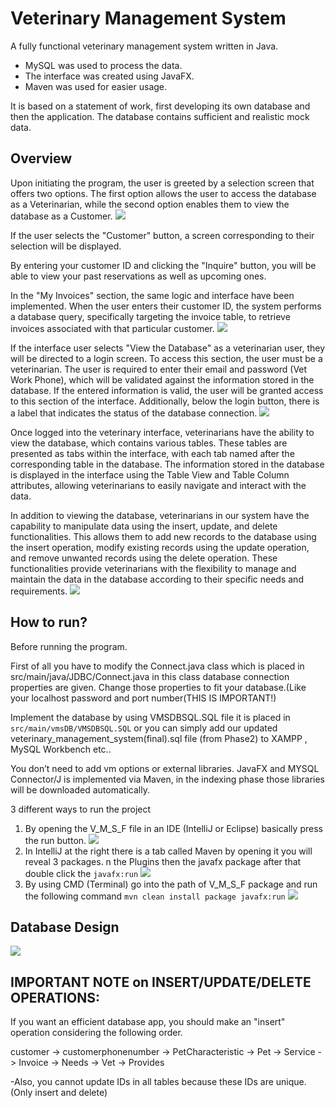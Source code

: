 # Veterinary Management System
A fully functional veterinary management system written in Java.
* MySQL was used to process the data.
* The interface was created using JavaFX.
* Maven was used for easier usage.

It is based on a statement of work, first developing its own database and then the application. The database contains sufficient and realistic mock data.

## Overview

Upon initiating the program, the user is greeted by a selection screen that offers two options. The first option allows the user to access the database as a Veterinarian, while the second option enables them to view the database as a Customer.
![](assets/img.png)

If the user selects the "Customer" button, a screen corresponding to their selection will be displayed.

By entering your customer ID and clicking the "Inquire" button, you will be able to view your past reservations as well as upcoming ones.

In the "My Invoices" section, the same logic and interface have been implemented. When the user enters their customer ID, the system performs a database query, specifically targeting the invoice table, to retrieve invoices associated with that particular customer.
![](assets/img_1.png)

If the interface user selects "View the Database" as a veterinarian user, they will be directed to a login screen. To access this section, the user must be a veterinarian. The user is required to enter their email and password (Vet Work Phone), which will be validated against the information stored in the database. If the entered information is valid, the user will be granted access to this section of the interface. Additionally, below the login button, there is a label that indicates the status of the database connection.
![](assets/img_2.png)

Once logged into the veterinary interface, veterinarians have the ability to view the database, which contains various tables. These tables are presented as tabs within the interface, with each tab named after the corresponding table in the database. The information stored in the database is displayed in the interface using the Table View and Table Column attributes, allowing veterinarians to easily navigate and interact with the data.

In addition to viewing the database, veterinarians in our system have the capability to manipulate data using the insert, update, and delete functionalities. This allows them to add new records to the database using the insert operation, modify existing records using the update operation, and remove unwanted records using the delete operation. These functionalities provide veterinarians with the flexibility to manage and maintain the data in the database according to their specific needs and requirements.
![](assets/img_3.png)

## How to run?

Before running the program.

First of all you have to modify the Connect.java class which is placed in src/main/java/JDBC/Connect.java
in this class database connection properties are given. Change those properties to fit your database.(Like your localhost password and port number(THIS IS IMPORTANT!)

Implement the database by using VMSDBSQL.SQL file it is placed in `src/main/vmsDB/VMSDBSQL.SQL`
or you can simply add our updated veterinary_management_system(final).sql file (from Phase2) to XAMPP , MySQL Workbench etc..

You don’t need to add vm options or external libraries. JavaFX and MYSQL Connector/J is implemented
via Maven, in the indexing phase those libraries will be downloaded automatically.

 3 different ways to run the project

1. By opening the V_M_S_F file in an IDE (IntelliJ or Eclipse) basically press the run button.
   ![](assets/way-1.png)
2. In IntelliJ at the right there is a tab called Maven by opening it you will reveal 3 packages.
   n the Plugins then the javafx package after that double click the `javafx:run`
   ![](assets/way-2.png)
3. By using CMD (Terminal) go into the path of V_M_S_F package and run the following command
   ``mvn clean install package javafx:run``
   ![](assets/way-3.png)

## Database Design

![](assets/db.png)

## IMPORTANT NOTE on INSERT/UPDATE/DELETE OPERATIONS:

If you want an efficient database app, you should make an "insert" operation considering the following order.

customer -> customerphonenumber -> PetCharacteristic -> Pet ->  Service -> Invoice -> Needs -> Vet -> Provides

-Also, you cannot update IDs in all tables because these IDs are unique.(Only insert and delete)
